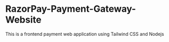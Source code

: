 # RazorPay-Payment-Gateway-Website
This is a frontend payment web application using Tailwind CSS and Nodejs
